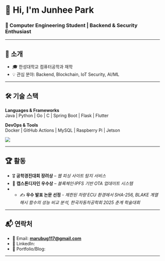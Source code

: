 # 👋 Hi, I'm Junhee Park  
### 🚀 Computer Engineering Student | Backend & Security Enthusiast

---

## 📝 소개
- 🎓 한성대학교 컴퓨터공학과 재학
- 💡 관심 분야: Backend, Blockchain, IoT Security, AI/ML  

---

## 🛠 기술 스택
**Languages & Frameworks**  
Java | Python | Go | C | Spring Boot | Flask | Flutter  

**DevOps & Tools**  
Docker | GitHub Actions | MySQL | Raspberry Pi | Jetson  

<p>
<img src="https://skillicons.dev/icons?i=java,python,go,flutter,docker,git,spring,flask,mysql" />
</p>

---

## 🏆 활동
- 🎖 **공학경진대회 장려상** – *웹 피싱 사이트 탐지 서비스*  
- 🥇 **캡스톤디자인 우수상** – *블록체인·IPFS 기반 OTA 업데이트 시스템*
- - ✍ **우수 발표 논문 선정** - *제한된 차량 ECU 환경에서 SHA-256, BLAKE 계열 해시 함수의 성능 비교 분석, 한국자동차공학회 2025 춘계 학술대회*   

---


## 📬 연락처
- 📧 Email: **marubug117@gmail.com**  
- 💼 LinkedIn: 
- 📒 Portfolio/Blog: 

---
